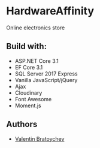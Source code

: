 # HardwareAffinity
Online electronics store

## Build with:

* ASP.NET Core 3.1
* EF Core 3.1
* SQL Server 2017 Express
* Vanilla JavaScript/jQuery
* Ajax
* Cloudinary
* Font Awesome
* Moment.js

## Authors

- [Valentin Bratoychev](https://github.com/vib1336)
